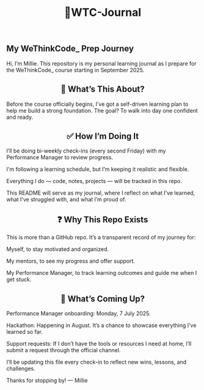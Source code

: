 <div align="center"><h1>🧠WTC-Journal</h1></div> </br>
<h2>My WeThinkCode_ Prep Journey</h2>
Hi, I’m Millie. This repository is my personal learning journal as I prepare for the WeThinkCode_ course starting in September 2025.

<div align="center"><h2>📌 What’s This About?</h2></div>
Before the course officially begins, I’ve got a self-driven learning plan to help me build a strong foundation. The goal? To walk into day one confident and ready.

<div align="center"><h2>✅ How I’m Doing It</h2></div>
I’ll be doing bi-weekly check-ins (every second Friday) with my Performance Manager to review progress.

I'm following a learning schedule, but I’m keeping it realistic and flexible.

Everything I do — code, notes, projects — will be tracked in this repo.

This README will serve as my journal, where I reflect on what I’ve learned, what I’ve struggled with, and what I’m proud of.

<div align="center"><h2>❓ Why This Repo Exists</h2></div>
This is more than a GitHub repo. It’s a transparent record of my journey for:

Myself, to stay motivated and organized.

My mentors, to see my progress and offer support.

My Performance Manager, to track learning outcomes and guide me when I get stuck.

<div align="center"><h2>📅 What’s Coming Up?</h2></div>
Performance Manager onboarding: Monday, 7 July 2025.

Hackathon: Happening in August. It’s a chance to showcase everything I’ve learned so far.

Support requests: If I don’t have the tools or resources I need at home, I’ll submit a request through the official channel.

I’ll be updating this file every check-in to reflect new wins, lessons, and challenges.

Thanks for stopping by!
— Millie


